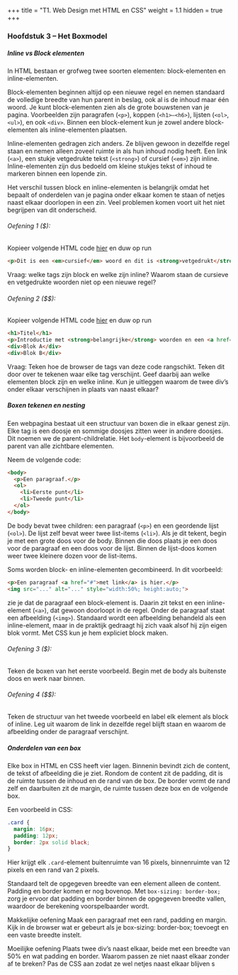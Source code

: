 +++
title = "T1. Web Design met HTML en CSS"
weight = 1.1
hidden = true
+++

<!-- ### Introductie
TODO: Schrijf introductie

### Hoofdstuk 1 – HTML tags

### Hoofdstuk 2 – CSS Selectors en Properties -->

### Hoofdstuk 3 – Het Boxmodel 
##### Inline vs Block elementen
In HTML bestaan er grofweg twee soorten elementen: block-elementen en inline-elementen.

Block-elementen beginnen altijd op een nieuwe regel en nemen standaard de volledige breedte van hun parent in beslag, ook al is de inhoud maar één woord. Je kunt block-elementen zien als de grote bouwstenen van je pagina. Voorbeelden zijn paragrafen (`<p>`), koppen (`<h1>–<h6>`), lijsten (`<ol>`, `<ul>`), en ook `<div>`. Binnen een block-element kun je zowel andere block-elementen als inline-elementen plaatsen.

Inline-elementen gedragen zich anders. Ze blijven gewoon in dezelfde regel staan en nemen alleen zoveel ruimte in als hun inhoud nodig heeft. Een link (`<a>`), een stukje vetgedrukte tekst (`<strong>`) of cursief (`<em>`) zijn inline. Inline-elementen zijn dus bedoeld om kleine stukjes tekst of inhoud te markeren binnen een lopende zin.

Het verschil tussen block en inline-elementen is belangrijk omdat het bepaalt of onderdelen van je pagina onder elkaar komen te staan of netjes naast elkaar doorlopen in een zin. Veel problemen komen voort uit het niet begrijpen van dit onderscheid.

###### Oefening 1 ($): 
Kopieer volgende HTML code [hier](https://www.w3schools.com/html/tryit.asp?filename=tryhtml_editor) en duw op run

```html
<p>Dit is een <em>cursief</em> woord en dit is <strong>vetgedrukt</strong>.</p>
```

Vraag: welke tags zijn block en welke zijn inline? Waarom staan de cursieve en vetgedrukte woorden niet op een nieuwe regel?

###### Oefening 2 ($$): 
Kopieer volgende HTML code [hier](https://www.w3schools.com/html/tryit.asp?filename=tryhtml_editor) en duw op run

```html
<h1>Titel</h1>
<p>Introductie met <strong>belangrijke</strong> woorden en een <a href="#">link</a>.</p>
<div>Blok A</div>
<div>Blok B</div>
```

Vraag: Teken hoe de browser de tags van deze code rangschikt. Teken dit door over te tekenen waar elke tag verschijnt. Geef daarbij aan welke elementen block zijn en welke inline. Kun je uitleggen waarom de twee div’s onder elkaar verschijnen in plaats van naast elkaar?

##### Boxen tekenen en nesting
Een webpagina bestaat uit een structuur van boxen die in elkaar genest zijn. Elke tag is een doosje en sommige doosjes zitten weer in andere doosjes. Dit noemen we de parent-childrelatie. Het `body`-element is bijvoorbeeld de parent van alle zichtbare elementen.

Neem de volgende code:

```html
<body>
  <p>Een paragraaf.</p>
  <ol>
    <li>Eerste punt</li>
    <li>Tweede punt</li>
  </ol>
</body>
```


De body bevat twee children: een paragraaf (`<p>`) en een geordende lijst (`<ol>`). De lijst zelf bevat weer twee list-items (`<li>`). Als je dit tekent, begin je met een grote doos voor de body. Binnen die doos plaats je een doos voor de paragraaf en een doos voor de lijst. Binnen de lijst-doos komen weer twee kleinere dozen voor de list-items.

Soms worden block- en inline-elementen gecombineerd. In dit voorbeeld:

```html
<p>Een paragraaf <a href="#">met link</a> is hier.</p>
<img src="..." alt="..." style="width:50%; height:auto;">
```

zie je dat de paragraaf een block-element is. Daarin zit tekst en een inline-element (`<a>`), dat gewoon doorloopt in de regel. Onder de paragraaf staat een afbeelding (`<img>`). Standaard wordt een afbeelding behandeld als een inline-element, maar in de praktijk gedraagt hij zich vaak alsof hij zijn eigen blok vormt. Met CSS kun je hem expliciet block maken.

###### Oefening 3 ($): 
Teken de boxen van het eerste voorbeeld. Begin met de body als buitenste doos en werk naar binnen.

###### Oefening 4 ($$): 
Teken de structuur van het tweede voorbeeld en label elk element als block of inline. Leg uit waarom de link in dezelfde regel blijft staan en waarom de afbeelding onder de paragraaf verschijnt.

##### Onderdelen van een box
Elke box in HTML en CSS heeft vier lagen. Binnenin bevindt zich de content, de tekst of afbeelding die je ziet. Rondom de content zit de padding, dit is de ruimte tussen de inhoud en de rand van de box. De border vormt de rand zelf en daarbuiten zit de margin, de ruimte tussen deze box en de volgende box.

Een voorbeeld in CSS:

```css
.card {
  margin: 16px;
  padding: 12px;
  border: 2px solid black;
}
```


Hier krijgt elk `.card`-element buitenruimte van 16 pixels, binnenruimte van 12 pixels en een rand van 2 pixels.

Standaard telt de opgegeven breedte van een element alleen de content. Padding en border komen er nog bovenop. Met `box-sizing: border-box;` zorg je ervoor dat padding en border binnen de opgegeven breedte vallen, waardoor de berekening voorspelbaarder wordt.

Makkelijke oefening
Maak een paragraaf met een rand, padding en margin. Kijk in de browser wat er gebeurt als je box-sizing: border-box; toevoegt en een vaste breedte instelt.

Moeilijke oefening
Plaats twee div’s naast elkaar, beide met een breedte van 50% en wat padding en border. Waarom passen ze niet naast elkaar zonder af te breken? Pas de CSS aan zodat ze wel netjes naast elkaar blijven s